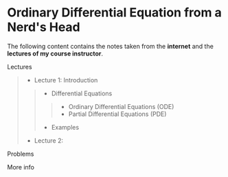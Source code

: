 # Ordinary Differential Equation from a Nerd's Head

The following content contains the notes taken from the **internet** and the **lectures of my course instructor**.

Lectures
> + Lecture 1: Introduction
>> - Differential Equations
>>> * Ordinary Differential Equations (ODE)
>>> * Partial Differential Equations (PDE)
>> - Examples
> + Lecture 2:

Problems

More info
